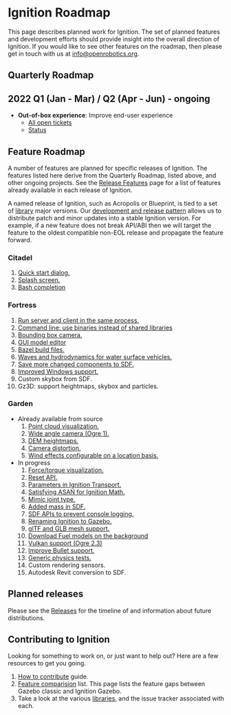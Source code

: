 # Ignition Roadmap

This page describes planned work for Ignition. The set of planned
features and development efforts should provide insight into the overall
direction of Ignition. If you would like to
see other features on the roadmap, then please get in touch with us at
info@openrobotics.org.

## Quarterly Roadmap

## 2022 Q1 (Jan - Mar) / Q2 (Apr - Jun) - ongoing

* **Out-of-box experience**: Improve end-user experience
    * [All open tickets](https://github.com/search?q=org%3Aignitionrobotics+label%3A%22OOBE+%F0%9F%93%A6%E2%9C%A8%22&state=open&type=Issues)
    * [Status](https://github.com/orgs/ignitionrobotics/projects/3?card_filter_query=label%3A%22oobe+%F0%9F%93%A6%E2%9C%A8%22)

## Feature Roadmap

A number of features are planned for specific releases of Ignition. The
features listed here derive from the Quarterly Roadmap, listed above, and other
ongoing projects.  See the [Release Features](/docs/all/release-features) page
for a list of features already available in each release of Ignition.

A named release of Ignition, such as Acropolis or Blueprint, is tied to
a set of [library](/libs) major versions. Our
[development and release pattern](/docs/all/releases) allows us to distribute
patch and minor updates into a stable Ignition version. For example, if a new
feature does not break API/ABI then we will target the feature to the oldest
compatible non-EOL release and propagate the feature forward.

### Citadel

1. [Quick start dialog.](https://github.com/gazebosim/gz-gazebo/issues/1252)
1. [Splash screen.](https://github.com/gazebosim/gz-gui/issues/336)
1. [Bash completion](https://github.com/gazebosim/gz-tools/issues/1)

### Fortress

1. [Run server and client in the same process.](https://github.com/gazebosim/gz-gazebo/pull/793)
1. [Command line: use binaries instead of shared libraries](https://github.com/gazebosim/gz-tools/issues/7)
1. [Bounding box camera.](https://github.com/gazebosim/gz-sensors/issues/135)
1. [GUI model editor](https://github.com/gazebosim/gz-gazebo/labels/editor)
1. [Bazel build files.](https://github.com/gazebosim/gz-bazel)
1. [Waves and hydrodynamics for water surface vehicles.](https://github.com/gazebosim/gz-gazebo/issues/1247)
1. [Save more changed components to SDF.](https://github.com/gazebosim/gz-gazebo/issues/1312)
1. [Improved Windows support.](https://github.com/search?q=org%3Aignitionrobotics+label%3AWindows&state=open&type=Issues)
1. Custom skybox from SDF.
1. Gz3D: support heightmaps, skybox and particles.

### Garden

* Already available from source
    1. [Point cloud visualization.](https://github.com/gazebosim/gz-gazebo/issues/1156)
    1. [Wide angle camera (Ogre 1).](https://github.com/gazebosim/gz-sensors/issues/24)
    1. [DEM heightmaps.](https://github.com/gazebosim/gz-gazebo/issues/235)
    1. [Camera distortion.](https://github.com/gazebosim/gz-sensors/issues/107)
    1. [Wind effects configurable on a location basis.](https://github.com/gazebosim/gz-gazebo/pull/1357)
* In progress
    1. [Force/torque visualization.](https://github.com/gazebosim/gz-gazebo/issues/1155)
    1. [Reset API.](https://github.com/gazebosim/gz-gazebo/issues/1107)
    1. [Parameters in Ignition Transport.](https://github.com/gazebosim/gz-gazebo/pull/1280)
    1. [Satisfying ASAN for Ignition Math.](https://github.com/gazebosim/gz-math/issues/370)
    1. [Mimic joint type.](https://github.com/ignitionrobotics/sdf_tutorials/pull/62)
    1. [Added mass in SDF.](https://github.com/gazebosim/gz-gazebo/issues/1462)
    1. [SDF APIs to prevent console logging.](https://github.com/ignitionrobotics/sdformat/issues/820)
    1. [Renaming Ignition to Gazebo.](https://community.gazebosim.org/t/a-new-era-for-gazebo/1356)
    1. [glTF and GLB mesh support.](https://github.com/gazebosim/gz-common/issues/344)
    1. [Download Fuel models on the background](https://github.com/gazebosim/gz-sim/issues/1260)
    1. [Vulkan support (Ogre 2.3)](https://github.com/gazebosim/gz-rendering/pull/553)
    1. [Improve Bullet support.](https://github.com/gazebosim/gz-physics/issues/44)
    1. [Generic physics tests.](https://github.com/gazebosim/gz-physics/issues/50)
    1. Custom rendering sensors.
    1. Autodesk Revit conversion to SDF.

## Planned releases

Please see the [Releases](/docs/all/releases) for the timeline of and information about future distributions.

## Contributing to Ignition

Looking for something to work on, or just want to help out? Here are a few
resources to get you going.

1. [How to contribute](/docs/all/contributing) guide.
1. [Feature comparision](/docs/citadel/comparison) list. This page lists the
   feature gaps between Gazebo classic and Ignition Gazebo.
1. Take a look at the various [libraries](/libs), and the issue tracker
   associated with each.
